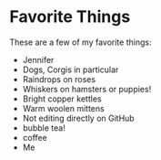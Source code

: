 # Favorite Things

These are a few of my favorite things:

- Jennifer
- Dogs, Corgis in particular
- Raindrops on roses
- Whiskers on hamsters or puppies!
- Bright copper kettles
- Warm woolen mittens
- Not editing directly on GitHub
- bubble tea!
- coffee
- Me
